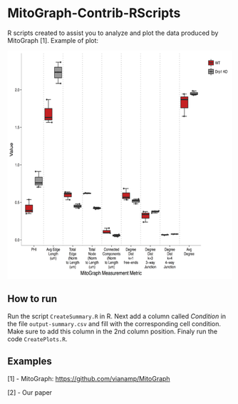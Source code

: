# MitoGraph-Contrib-RScripts

R scripts created to assist you to analyze and plot the data produced by MitoGraph [1]. Example of plot:

<img src="doc/All_metrics.png" width="auto" height="512" title="All metrics">

## How to run

Run the script `CreateSummary.R` in R. Next add a column called _Condition_ in the file `output-summary.csv` and fill with the corresponding cell condition. Make sure to add this column in the 2nd column position. Finaly run the code `CreatePlots.R`.

## Examples

[1] - MitoGraph: https://github.com/vianamp/MitoGraph

[2] - Our paper
